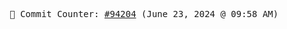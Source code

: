 <p align="center">
    <samp>
        📮 Commit Counter: <a href="https://github.com/Javascript-void0/Javascript-void0/commits/main">#94204</a> (June 23, 2024 @ 09:58 AM)
    </samp>
</p>